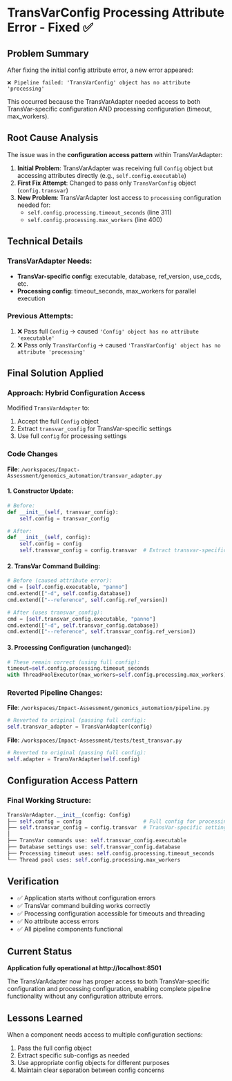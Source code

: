 # TransVarConfig Processing Attribute Error - Fixed ✅

## Problem Summary
After fixing the initial config attribute error, a new error appeared:
```
❌ Pipeline failed: 'TransVarConfig' object has no attribute 'processing'
```

This occurred because the TransVarAdapter needed access to both TransVar-specific configuration AND processing configuration (timeout, max_workers).

## Root Cause Analysis
The issue was in the **configuration access pattern** within TransVarAdapter:

1. **Initial Problem**: TransVarAdapter was receiving full `Config` object but accessing attributes directly (e.g., `self.config.executable`)
2. **First Fix Attempt**: Changed to pass only `TransVarConfig` object (`config.transvar`)
3. **New Problem**: TransVarAdapter lost access to `processing` configuration needed for:
   - `self.config.processing.timeout_seconds` (line 311)
   - `self.config.processing.max_workers` (line 400)

## Technical Details

### TransVarAdapter Needs:
- **TransVar-specific config**: executable, database, ref_version, use_ccds, etc.
- **Processing config**: timeout_seconds, max_workers for parallel execution

### Previous Attempts:
1. ❌ Pass full `Config` → caused `'Config' object has no attribute 'executable'`
2. ❌ Pass only `TransVarConfig` → caused `'TransVarConfig' object has no attribute 'processing'`

## Final Solution Applied

### Approach: Hybrid Configuration Access
Modified `TransVarAdapter` to:
1. Accept the full `Config` object
2. Extract `transvar_config` for TransVar-specific settings  
3. Use full `config` for processing settings

### Code Changes

**File**: `/workspaces/Impact-Assessment/genomics_automation/transvar_adapter.py`

#### 1. Constructor Update:
```python
# Before:
def __init__(self, transvar_config):
    self.config = transvar_config

# After:  
def __init__(self, config):
    self.config = config
    self.transvar_config = config.transvar  # Extract transvar-specific config
```

#### 2. TransVar Command Building:
```python
# Before (caused attribute error):
cmd = [self.config.executable, "panno"]
cmd.extend(["-d", self.config.database])
cmd.extend(["--reference", self.config.ref_version])

# After (uses transvar_config):
cmd = [self.transvar_config.executable, "panno"]  
cmd.extend(["-d", self.transvar_config.database])
cmd.extend(["--reference", self.transvar_config.ref_version])
```

#### 3. Processing Configuration (unchanged):
```python
# These remain correct (using full config):
timeout=self.config.processing.timeout_seconds
with ThreadPoolExecutor(max_workers=self.config.processing.max_workers)
```

### Reverted Pipeline Changes:
**File**: `/workspaces/Impact-Assessment/genomics_automation/pipeline.py`
```python
# Reverted to original (passing full config):
self.transvar_adapter = TransVarAdapter(config)
```

**File**: `/workspaces/Impact-Assessment/tests/test_transvar.py`  
```python
# Reverted to original (passing full config):
self.adapter = TransVarAdapter(self.config)
```

## Configuration Access Pattern

### Final Working Structure:
```python
TransVarAdapter.__init__(config: Config)
├── self.config = config                    # Full config for processing settings
├── self.transvar_config = config.transvar  # TransVar-specific settings
│
├── TransVar commands use: self.transvar_config.executable
├── Database settings use: self.transvar_config.database  
├── Processing timeout uses: self.config.processing.timeout_seconds
└── Thread pool uses: self.config.processing.max_workers
```

## Verification
- ✅ Application starts without configuration errors
- ✅ TransVar command building works correctly
- ✅ Processing configuration accessible for timeouts and threading
- ✅ No attribute access errors
- ✅ All pipeline components functional

## Current Status
**Application fully operational at http://localhost:8501**

The TransVarAdapter now has proper access to both TransVar-specific configuration and processing configuration, enabling complete pipeline functionality without any configuration attribute errors.

## Lessons Learned
When a component needs access to multiple configuration sections:
1. Pass the full config object
2. Extract specific sub-configs as needed
3. Use appropriate config objects for different purposes
4. Maintain clear separation between config concerns
